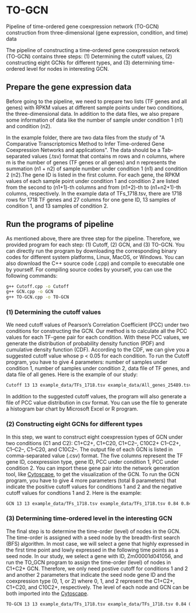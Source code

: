 # TO-GCN
Pipeline of time-ordered gene coexpression network (TO-GCN) construction from three-dimensional (gene expression, condition, and time) data

The pipeline of constructing a time-ordered gene coexpression network (TO-GCN) contains three steps: (1) Determining the cutoff values, (2) constructing eight GCNs for different types, and (3) determining time-ordered level for nodes in interesting GCN.

## Prepare the gene expression data

Before going to the pipeline, we need to prepare two lists (TF genes and all genes) with RPKM values at different sample points under two conditions, the three-dimensional data. In addition to the data files, we also prepare some information of data like the number of sample under condition 1 (n1) and condition (n2).

In the example folder, there are two data files from the study of "A Comparative Transcriptomics Method to Infer Time-ordered Gene Coexpression Networks and applications". The data should be a Tab-separated values (.tsv) format that contains m rows and n columns, where m is the number of genes (TF genes or all genes) and n represents the summation (n1 + n2) of sample number under condition 1 (n1) and condition 2 (n2).The gene ID is listed in the first column. For each gene, the RPKM values of each sample point under condition 1 and condition 2 are listed from the second to (n1+1)-th columns and from (n1+2)-th to (n1+n2+1)-th columns, respectively. In the example data of TFs_1718.tsv, there are 1718 rows for 1718 TF genes and 27 columns for one gene ID, 13 samples of condition 1, and 13 samples of condition 2.

## Run the programs of pipeline

As mentioned above, there are three step for the pipeline. Therefore, we provided program for each step: (1) Cutoff, (2) GCN, and (3) TO-GCN. You can directly run the program by downloading the corresponding binary codes for different system platforms, Linux, MacOS, or Windows. You can also download the C++ source code (.cpp) and compile to executable one by yourself. For compiling source codes by yourself, you can use the following commands:
```sh
g++ Cutoff.cpp -o Cutoff
g++ GCN.cpp -o GCN
g++ TO-GCN.cpp -o TO-GCN
```
### (1) Determining the cutoff values

We need cutoff values of Pearson’s Correlation Coefficient (PCC) under two conditions for constructing the GCN. Our method is to calculate all the PCC values for each TF-gene pair for each condition. With these PCC values, we generate the distribution of probability density function (PDF) and cumulative density function (CDF). According to the CDF, we can give you a suggested cutoff value whose p < 0.05 for each condition. To run the Cutoff program, you have to give 4 parameters: number of samples under condition 1, number of samples under condition 2, data file of TF genes, and data file of all genes. Here is the example of our study:
```sh
Cutoff 13 13 example_data/TFs_1718.tsv example_data/All_genes_25489.tsv
```
In addition to the suggested cutoff values, the program will also generate a file of PCC value distribution in csv format. You can use the file to generate a histogram bar chart by Microsoft Excel or R program. 

### (2) Constructing eight GCNs for different types

In this step, we want to construct eight coexpression types of GCN under two conditions (C1 and C2): C1+C2+, C1+C20, C1+C2–, C10C2+ C1–C2+, C1–C2–, C1–C20, and C10C2–. The output file of each GCN is listed in comma-separated value (.csv) format. The five columns represent the TF gene ID, coexpression type, gene ID, PCC under condition 1, PCC under condition 2. You can import these gene pair into the network generation tool, like [Cytoscape](http://www.cytoscape.org), to get the visualization of the GCN. To run the GCN program, you have to give 4 more parameters (total 8 parameters) that indicate the positive cutoff values for conditions 1 and 2 and the negative cutoff values for condtions 1 and 2. Here is the example:
```sh
GCN 13 13 example_data/TFs_1718.tsv example_data/TFs_1718.tsv 0.84 0.84 -0.75 -0.75
```
### (3) Determining time-ordered level in the interesting GCN

The final step is to determine the time-order (level) of nodes in the GCN. The time-order is assigned with a seed node by the breadth-first search (BFS) algorithm. In most case, we will select a gene that highly expressed in the first time point and lowly expressed in the following time points as a seed node. In our study, we select a gene with ID, Zm00001d041056, and run the TO_GCN program to assign the time-order (level) of nodes in C1+C2+ GCN. Therefore, we only need postive cutoff for conditions 1 and 2 and another 2 parameters that indicate the seed node gene ID and the coexpression type (0, 1, or 2) where 0, 1, and 2 represent the C1+C2+, C1+C20, and C10C2+, respectively. The level of each node and GCN can be both imported into the [Cytoscape](http://www.cytoscape.org). 
```sh
TO-GCN 13 13 example_data/TFs_1718.tsv example_data/TFs_1718.tsv 0.84 0.84 Zm00001d041056 0
```
